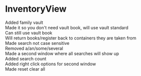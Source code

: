 # InventoryView
Added family vault<br>
Made it so you don't need vault book, will use vault standard<br>
Can still use vault book<br>
Will return books/register back to containers they are taken from<br>
Made search not case sensitive<br>
Removed a/an/some/several<br>
Made a second window where all searches will show up<br>
Added search count<br>
Added right click options for second window<br>
Made reset clear all<br>
